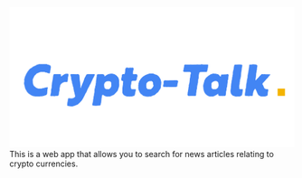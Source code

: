 <img src="/static/logo.png" alt="Crypto-Talk"/>
This is a web app that allows you to search for news articles relating to crypto currencies. 
